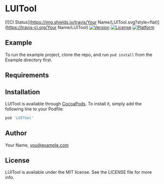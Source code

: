 # LUITool

[![CI Status](https://img.shields.io/travis/Your Name/LUITool.svg?style=flat)](https://travis-ci.org/Your Name/LUITool)
[![Version](https://img.shields.io/cocoapods/v/LUITool.svg?style=flat)](https://cocoapods.org/pods/LUITool)
[![License](https://img.shields.io/cocoapods/l/LUITool.svg?style=flat)](https://cocoapods.org/pods/LUITool)
[![Platform](https://img.shields.io/cocoapods/p/LUITool.svg?style=flat)](https://cocoapods.org/pods/LUITool)

## Example

To run the example project, clone the repo, and run `pod install` from the Example directory first.

## Requirements

## Installation

LUITool is available through [CocoaPods](https://cocoapods.org). To install
it, simply add the following line to your Podfile:

```ruby
pod 'LUITool'
```

## Author

Your Name, you@example.com

## License

LUITool is available under the MIT license. See the LICENSE file for more info.
